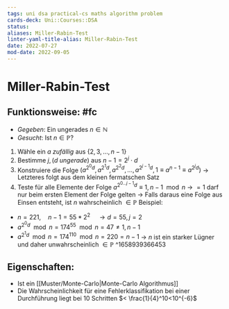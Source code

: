 ```yaml
---
tags: uni dsa practical-cs maths algorithm problem
cards-deck: Uni::Courses::DSA
status: 
aliases: Miller-Rabin-Test
linter-yaml-title-alias: Miller-Rabin-Test
date: 2022-07-27
mod-date: 2022-09-05
---
```


# Miller-Rabin-Test

## Funktionsweise: #fc
- *Gegeben*: Ein ungerades $n\in\mathbb{N}$
- *Gesucht*: Ist $n\in\mathbb{P}?$
1. Wähle ein $a$ *zufällig* aus $\{2,3,\dots,n-1\}$
2. Bestimme $j,(d$ *ungerade*$)$ aus $n-1=2^j\cdot d$
3. Konstruiere die Folge $(a^{2{^0}d},a^{2^1d},a^{2^2d},\dots,a^{2^{j-1}d},1\equiv a^{n-1}\equiv a^{2^jd})$
	-> Letzteres folgt aus dem kleinen fermatschen Satz
4. Teste für alle Elemente der Folge $a^{2^{0\dots j-1}d}\equiv 1,n-1\mod n$
	-> $=1$ darf nur beim ersten Element der Folge gelten
	-> Falls daraus eine Folge aus Einsen entsteht, ist $n$ wahrscheinlich $\in\mathbb{P}$
Beispiel:
- $n=221,\quad n-1 = 55*2^2 \quad\rightarrow d = 55, j = 2$
- $a^{2^0d}\mod n=174^{55}\mod n=47\neq1,n−1$
- $a^{2^1d} \mod n = 174^{110} \mod n = 220 = n-1$
-> $n$ ist ein starker Lügner und daher unwahrscheinlich $\in\mathbb{P}$
^1658939366453

## Eigenschaften:
- Ist ein [[Muster/Monte-Carlo|Monte-Carlo Algorithmus]]
- Die Wahrscheinlichkeit für eine Fehlerklassifikation bei einer Durchführung liegt bei 10 Schritten $< \frac{1}{4}^10<10^{-6}$
